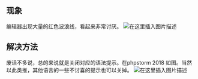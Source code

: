 ## 现象
编辑器出现大量的红色波浪线，看起来非常讨厌。
![在这里插入图片描述](https://img-blog.csdnimg.cn/20190904183331988.png?x-oss-process=image/watermark,type_ZmFuZ3poZW5naGVpdGk,shadow_10,text_aHR0cHM6Ly9ibG9nLmNzZG4ubmV0L2xzd19kYWJhb2ppYW4=,size_16,color_FFFFFF,t_70)
## 解决方法
废话不多说，总的来说就是关闭对应的语法提示。在phpstorm 2018 如图。当然以此类推，其他语言的一些不讨喜的提示也可以关掉。
![在这里插入图片描述](https://img-blog.csdnimg.cn/20190904183341975.png?x-oss-process=image/watermark,type_ZmFuZ3poZW5naGVpdGk,shadow_10,text_aHR0cHM6Ly9ibG9nLmNzZG4ubmV0L2xzd19kYWJhb2ppYW4=,size_16,color_FFFFFF,t_70)
